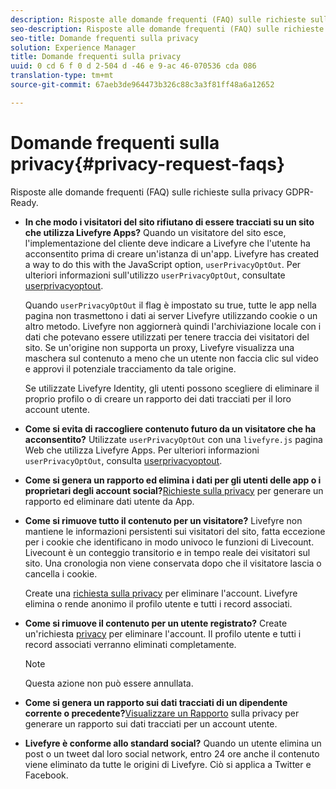 ```yaml
---
description: Risposte alle domande frequenti (FAQ) sulle richieste sulla privacy GDPR-Ready.
seo-description: Risposte alle domande frequenti (FAQ) sulle richieste sulla privacy GDPR-Ready.
seo-title: Domande frequenti sulla privacy
solution: Experience Manager
title: Domande frequenti sulla privacy
uuid: 0 cd 6 f 0 d 2-504 d -46 e 9-ac 46-070536 cda 086
translation-type: tm+mt
source-git-commit: 67aeb3de964473b326c88c3a3f81ff48a6a12652

---
```



# Domande frequenti sulla privacy{#privacy-request-faqs}

Risposte alle domande frequenti (FAQ) sulle richieste sulla privacy GDPR-Ready.

* **In che modo i visitatori del sito rifiutano di essere tracciati su un sito che utilizza Livefyre Apps?** Quando un visitatore del sito esce, l&#39;implementazione del cliente deve indicare a Livefyre che l&#39;utente ha acconsentito prima di creare un&#39;istanza di un&#39;app. Livefyre has created a way to do this with the JavaScript option, `userPrivacyOptOut`. Per ulteriori informazioni sull&#39;utilizzo `userPrivacyOptOut`, consultate [userprivacyoptout](/help/using/c-settings-other/c-gdpr-compliance/c-userprivacyoptout.md).

   Quando `userPrivacyOptOut` il flag è impostato su true, tutte le app nella pagina non trasmettono i dati ai server Livefyre utilizzando cookie o un altro metodo. Livefyre non aggiornerà quindi l&#39;archiviazione locale con i dati che potevano essere utilizzati per tenere traccia dei visitatori del sito. Se un&#39;origine non supporta un proxy, Livefyre visualizza una maschera sul contenuto a meno che un utente non faccia clic sul video e approvi il potenziale tracciamento da tale origine.

   Se utilizzate Livefyre Identity, gli utenti possono scegliere di eliminare il proprio profilo o di creare un rapporto dei dati tracciati per il loro account utente.

* **Come si evita di raccogliere contenuto futuro da un visitatore che ha acconsentito?** Utilizzate `userPrivacyOptOut` con una `livefyre.js` pagina Web che utilizza Livefyre Apps. Per ulteriori informazioni `userPrivacyOptOut`, consulta [userprivacyoptout](/help/using/c-settings-other/c-gdpr-compliance/c-userprivacyoptout.md).

* **Come si genera un rapporto ed elimina i dati per gli utenti delle app o i proprietari degli account social?**[Richieste sulla privacy](../../c-settings-other/c-gdpr-compliance/c-privacy-requests.md#c_privacy_requests) per generare un rapporto ed eliminare dati utente da App.

* **Come si rimuove tutto il contenuto per un visitatore?** Livefyre non mantiene le informazioni persistenti sui visitatori del sito, fatta eccezione per i cookie che identificano in modo univoco le funzioni di Livecount. Livecount è un conteggio transitorio e in tempo reale dei visitatori sul sito. Una cronologia non viene conservata dopo che il visitatore lascia o cancella i cookie.

   Create una [richiesta sulla privacy](../../c-settings-other/c-gdpr-compliance/c-privacy-requests.md#c_privacy_requests) per eliminare l&#39;account. Livefyre elimina o rende anonimo il profilo utente e tutti i record associati.

* **Come si rimuove il contenuto per un utente registrato?** Create un&#39;richiesta [privacy](../../c-settings-other/c-gdpr-compliance/c-privacy-requests.md#c_privacy_requests) per eliminare l&#39;account. Il profilo utente e tutti i record associati verranno eliminati completamente.

   >[!NOTE]
   >
   >Questa azione non può essere annullata.

* **Come si genera un rapporto sui dati tracciati di un dipendente corrente o precedente?**[Visualizzare un Rapporto](../../c-settings-other/c-gdpr-compliance/c-view-a-privacy-report.md#c_view_a_privacy_report) sulla privacy per generare un rapporto sui dati tracciati per un account utente.

* **Livefyre è conforme allo standard social?** Quando un utente elimina un post o un tweet dal loro social network, entro 24 ore anche il contenuto viene eliminato da tutte le origini di Livefyre. Ciò si applica a Twitter e Facebook.

